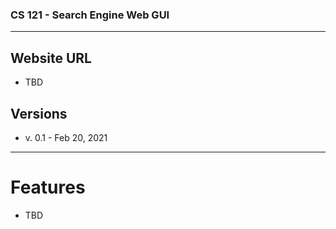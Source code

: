 ### CS 121 - Search Engine Web GUI

---

## Website URL
- TBD

## Versions
- v. 0.1 - Feb 20, 2021

---

# Features
- TBD